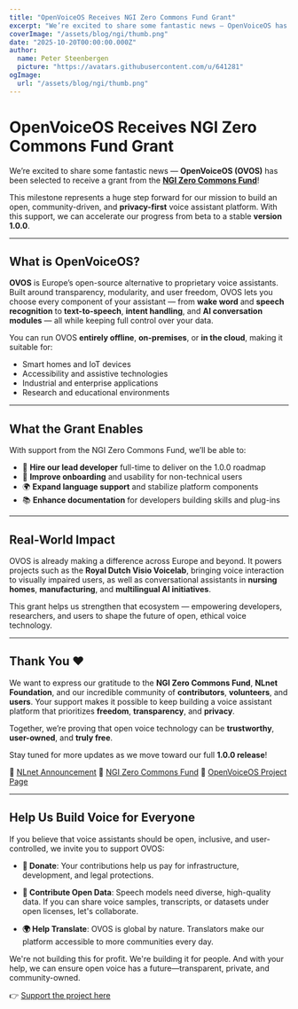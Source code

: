 ```yaml
---
title: "OpenVoiceOS Receives NGI Zero Commons Fund Grant"
excerpt: "We’re excited to share some fantastic news — OpenVoiceOS has been selected to receive a grant from the NGI Zero Commons Fund!"
coverImage: "/assets/blog/ngi/thumb.png"
date: "2025-10-20T00:00:00.000Z"
author:
  name: Peter Steenbergen
  picture: "https://avatars.githubusercontent.com/u/641281"
ogImage:
  url: "/assets/blog/ngi/thumb.png"
---
```


# OpenVoiceOS Receives NGI Zero Commons Fund Grant

We’re excited to share some fantastic news — **OpenVoiceOS (OVOS)** has been selected to receive a grant from the [**NGI Zero Commons Fund**](https://www.ngi.eu/ngi-projects/ngi-zero-commons-fund/)!

This milestone represents a huge step forward for our mission to build an open, community-driven, and **privacy-first** voice assistant platform. With this support, we can accelerate our progress from beta to a stable **version 1.0.0**.

---

## What is OpenVoiceOS?

**OVOS** is Europe’s open-source alternative to proprietary voice assistants.
Built around transparency, modularity, and user freedom, OVOS lets you choose every component of your assistant — from **wake word** and **speech recognition** to **text-to-speech**, **intent handling**, and **AI conversation modules** — all while keeping full control over your data.

You can run OVOS **entirely offline**, **on-premises**, or **in the cloud**, making it suitable for:

- Smart homes and IoT devices
- Accessibility and assistive technologies
- Industrial and enterprise applications
- Research and educational environments

---

## What the Grant Enables

With support from the NGI Zero Commons Fund, we’ll be able to:

- 💼 **Hire our lead developer** full-time to deliver on the 1.0.0 roadmap
- 🧭 **Improve onboarding** and usability for non-technical users
- 🌍 **Expand language support** and stabilize platform components
- 📚 **Enhance documentation** for developers building skills and plug-ins

---

## Real-World Impact

OVOS is already making a difference across Europe and beyond.
It powers projects such as the **Royal Dutch Visio Voicelab**, bringing voice interaction to visually impaired users, as well as conversational assistants in **nursing homes**, **manufacturing**, and **multilingual AI initiatives**.

This grant helps us strengthen that ecosystem — empowering developers, researchers, and users to shape the future of open, ethical voice technology.

---

## Thank You ❤️

We want to express our gratitude to the **NGI Zero Commons Fund**, **NLnet Foundation**, and our incredible community of **contributors**, **volunteers**, and **users**.
Your support makes it possible to keep building a voice assistant platform that prioritizes **freedom**, **transparency**, and **privacy**.

Together, we’re proving that open voice technology can be **trustworthy**, **user-owned**, and **truly free**.

Stay tuned for more updates as we move toward our full **1.0.0 release**!

🔗 [NLnet Announcement](https://nlnet.nl/news/2025/20251016-selection-NGI0CommonsFund.html)
🔗 [NGI Zero Commons Fund](https://nlnet.nl/commonsfund/)
🔗 [OpenVoiceOS Project Page](https://nlnet.nl/project/OpenVoiceOS/)

---

## Help Us Build Voice for Everyone 

If you believe that voice assistants should be open, inclusive, and user-controlled, we invite you to support OVOS: 

- **💸 Donate**: Your contributions help us pay for infrastructure, development, and legal protections. 

- **📣 Contribute Open Data**: Speech models need diverse, high-quality data. If you can share voice samples, transcripts, or datasets under open licenses, let's collaborate. 

- **🌍 Help Translate**: OVOS is global by nature. Translators make our platform accessible to more communities every day. 

We're not building this for profit. We're building it for people. And with your help, we can ensure open voice has a future—transparent, private, and community-owned. 

👉 [Support the project here](https://www.openvoiceos.org/contribution)
